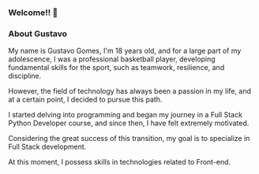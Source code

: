 ### Welcome!! 👋



### About Gustavo
My name is Gustavo Gomes, I'm 18 years old, and for a large part of my adolescence, I was a professional basketball player, developing fundamental skills for the sport, such as teamwork, resilience, and discipline.

However, the field of technology has always been a passion in my life, and at a certain point, I decided to pursue this path.

I started delving into programming and began my journey in a Full Stack Python Developer course, and since then, I have felt extremely motivated.

Considering the great success of this transition, my goal is to specialize in Full Stack development.

At this moment, I possess skills in technologies related to Front-end.
